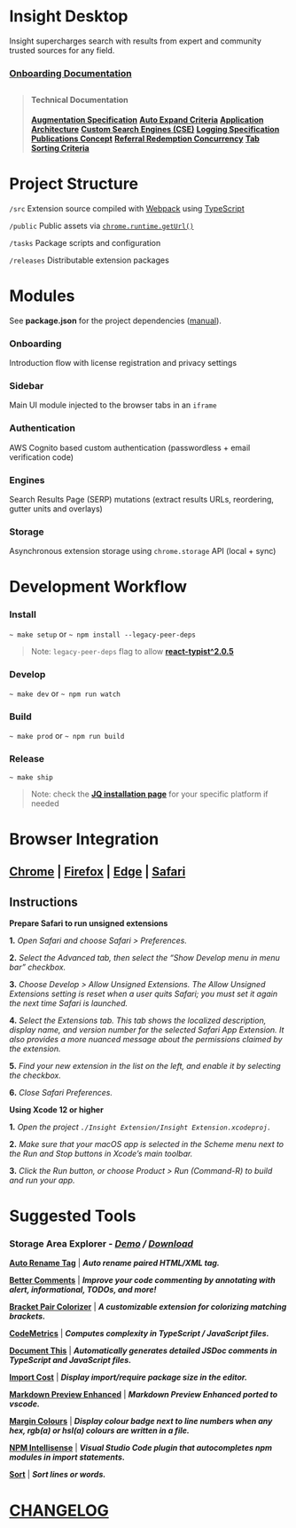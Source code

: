 # Insight Desktop

Insight supercharges search with results from expert and community trusted sources for any field.

### [Onboarding Documentation](https://coda.io/d/Onboarding_d-kosbxe-MK/Insight-Desktop-Onboarding_suk36#_lud9t)

> ##
> #### Technical Documentation
> __[Augmentation Specification](https://coda.io/d/Technical-Documentation_dVTEz9ECa5H/Augmentations-Spec_suGx8#_luk97)__
> __[Auto Expand Criteria](https://coda.io/d/Technical-Documentation_dVTEz9ECa5H/Desktop-Autoexpand-Criteria_suBc2#_lu-2V)__
> __[Application Architecture](docs/ARCHITECTURE.md)__
> __[Custom Search Engines (CSE)](https://coda.io/d/Technical-Documentation_dVTEz9ECa5H/Custom-Search-Engines_suGZG#_luABT)__
> __[Logging Specification](https://coda.io/d/Technical-Documentation_dVTEz9ECa5H/Desktop-Extension-Logging_sueRp#Events_tustj/r21)__
> __[Publications Concept](https://www.notion.so/lasoai/WebUrlAnswer-vs-WebUrl-vs-Publications-453a6d2bd8f24b2c8af3d48686ca9101)__
> __[Referral Redemption Concurrency](https://coda.io/d/Technical-Documentation_dVTEz9ECa5H/Referral-redemption-concurrency_suHzX#_lu6WV)__
> __[Tab Sorting Criteria](https://coda.io/d/Technical-Documentation_dVTEz9ECa5H/Subtab-Sorting_su95m#_lutd5)__
> ##

# Project Structure

 `/src`
 Extension source compiled with [Webpack](https://www.npmjs.com/package/webpack) using [TypeScript](https://www.typescriptlang.org/)

 `/public`
 Public assets via [`chrome.runtime.getUrl()`](https://developer.mozilla.org/en-US/docs/Mozilla/Add-ons/WebExtensions/API/runtime/getURL)

 `/tasks`
 Package scripts and configuration

 `/releases`
 Distributable extension packages

# Modules

See __package.json__ for the project dependencies ([manual](https://docs.npmjs.com/cli/v7/configuring-npm/package-json)).

### Onboarding

Introduction flow with license registration and privacy settings

### Sidebar

Main UI module injected to the browser tabs in an `iframe`

### Authentication

AWS Cognito based custom authentication (passwordless + email verification code)

### Engines

Search Results Page (SERP) mutations (extract results URLs, reordering, gutter units and overlays)

### Storage

Asynchronous extension storage using `chrome.storage` API (local + sync)

# Development Workflow

### Install

 `~ make setup`
or
 `~ npm install --legacy-peer-deps`

> Note: `legacy-peer-deps` flag to allow __[react-typist^2.0.5](https://www.npmjs.com/package/react-typist)__

### Develop
`~ make dev`
or
`~ npm run watch`

### Build
`~ make prod`
or
`~ npm run build`

### Release
`~ make ship`

> Note: check the __[JQ installation page](https://stedolan.github.io/jq/download/)__ for your specific platform if needed

# Browser Integration

 ## [Chrome](https://developer.chrome.com/docs/extensions/mv2/getstarted/) __|__ [Firefox](https://developer.mozilla.org/en-US/docs/Mozilla/Add-ons/WebExtensions/Your_first_WebExtension#installing) __|__ [Edge](https://docs.microsoft.com/en-us/microsoft-edge/extensions-chromium/getting-started/extension-sideloading#:~:text=Open%20the%20edge%3A%2F%2Fextensions,browser%2C%20and%20then%20selecting%20Extensions.&text=On%20the%20extension%20management%20page,bottom%20left%20of%20the%20page.&text=When%20installing%20your%20extension%20for%20the%20first%20time%2C%20choose%20Load%20Unpacked.) __|__ [Safari](https://developer.apple.com/documentation/safariservices/safari_app_extensions/building_a_safari_app_extension)

 ## Instructions
 __Prepare Safari to run unsigned extensions__

  __1.__ _Open Safari and choose Safari > Preferences._

 __2.__ _Select the Advanced tab, then select the “Show Develop menu in menu bar” checkbox._

 __3.__ _Choose Develop > Allow Unsigned Extensions. The Allow Unsigned Extensions setting is reset when a user quits Safari; you must set it again the next time Safari is launched._

 __4.__ _Select the Extensions tab. This tab shows the localized description, display name, and version number for the selected Safari App Extension. It also provides a more nuanced message about the permissions claimed by the extension._

 __5.__ _Find your new extension in the list on the left, and enable it by selecting the checkbox._

 __6.__ _Close Safari Preferences._

 __Using Xcode 12 or higher__

 __1.__ _Open the project `./Insight Extension/Insight Extension.xcodeproj.`_

 __2.__ _Make sure that your macOS app is selected in the Scheme menu next to the Run and Stop buttons in Xcode’s main toolbar._

 __3.__ _Click the Run button, or choose Product > Run (Command-R) to build and run your app._

# Suggested Tools

 ### __Storage Area Explorer__ - ___[Demo](https://share.getcloudapp.com/OAuPLDN2) / [Download](https://chrome.google.com/webstore/detail/storage-area-explorer/ocfjjjjhkpapocigimmppepjgfdecjkb?hl=en)___

 __[Auto Rename Tag](https://marketplace.visualstudio.com/items?itemName=formulahendry.auto-rename-tag)__ | ___Auto rename paired HTML/XML tag.___

 __[Better Comments](https://marketplace.visualstudio.com/items?itemName=aaron-bond.better-comments)__ | ___Improve your code commenting by annotating with alert, informational, TODOs, and more!___

 __[Bracket Pair Colorizer](https://marketplace.visualstudio.com/items?itemName=CoenraadS.bracket-pair-colorizer)__ | ___A customizable extension for colorizing matching brackets.___

 __[CodeMetrics](https://marketplace.visualstudio.com/items?itemName=kisstkondoros.vscode-codemetrics)__ | ___Computes complexity in TypeScript / JavaScript files.___

 __[Document This](https://marketplace.visualstudio.com/items?itemName=oouo-diogo-perdigao.docthis)__ |  ___Automatically generates detailed JSDoc comments in TypeScript and JavaScript files.___

 __[Import Cost](https://marketplace.visualstudio.com/items?itemName=wix.vscode-import-cost)__ | ___Display import/require package size in the editor.___

 __[Markdown Preview Enhanced](https://marketplace.visualstudio.com/items?itemName=shd101wyy.markdown-preview-enhanced)__ | ___Markdown Preview Enhanced ported to vscode.___

 __[Margin Colours](https://marketplace.visualstudio.com/items?itemName=chinchiheather.vscode-margin-colours)__ | ___Display colour badge next to line numbers when any hex, rgb(a) or hsl(a) colours are written in a file.___

 __[NPM Intellisense](https://marketplace.visualstudio.com/items?itemName=christian-kohler.npm-intellisense)__ | ___Visual Studio Code plugin that autocompletes npm modules in import statements.___

 __[Sort](https://marketplace.visualstudio.com/items?itemName=henriiik.vscode-sort)__ | ___Sort lines or words.___

# [CHANGELOG](CHANGELOG.md)